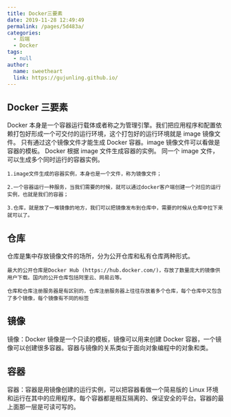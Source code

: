 ```yaml
---
title: Docker三要素
date: 2019-11-28 12:49:49
permalink: /pages/5d483a/
categories: 
  - 后端
  - Docker
tags: 
  - null
author: 
  name: sweetheart
  link: https://gujunling.github.io/
---
```


## Docker 三要素

Docker 本身是一个容器运行载体或者称之为管理引擎。我们把应用程序和配置依赖打包好形成一个可交付的运行环境，这个打包好的运行环境就是 image 镜像文件。 只有通过这个镜像文件才能生成 Docker 容器。image 镜像文件可以看做是容器的模板。 Docker 根据 image 文件生成容器的实例。 同一个 image 文件，可以生成多个同时运行的容器实例。

```
1.image文件生成的容器实例，本身也是一个文件，称为镜像文件；

2.一个容器运行一种服务，当我们需要的时候，就可以通过docker客户端创建一个对应的运行实例，也就是我们的容器；

3.仓库，就是放了一堆镜像的地方，我们可以把镜像发布到仓库中，需要的时候从仓库中拉下来就可以了。
```

## 仓库

仓库是集中存放镜像文件的场所，分为公开仓库和私有仓库两种形式。

```
最大的公开仓库是Docker Hub (https://hub.docker.com/)，存放了数量庞大的镜像供用户下载。国内的公开仓库包括阿里云、网易云等。

仓库和仓库注册服务器是有区别的，仓库注册服务器上往往存放着多个仓库，每个仓库中又包含了多个镜像，每个镜像有不同的标签
```

## 镜像

镜像：Docker 镜像是一个只读的模板，镜像可以用来创建 Docker 容器，一个镜像可以创建很多容器。容器与镜像的关系类似于面向对象编程中的对象和类。

## 容器

容器：容器是用镜像创建的运行实例，可以把容器看做一个简易版的 Linux 环境和运行在其中的应用程序。每个容器都是相互隔离的、保证安全的平台。容器的最上面那一层是可读可写的。
